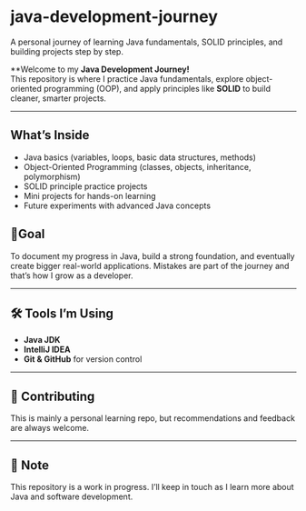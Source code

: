 # java-development-journey
A personal journey of learning Java fundamentals, SOLID principles, and building projects step by step.

**Welcome to my **Java Development Journey!**  
This repository is where I practice Java fundamentals, explore object-oriented programming (OOP), and apply principles like **SOLID** to build cleaner, smarter projects.  

---

## What’s Inside
- Java basics (variables, loops, basic data structures, methods)
- Object-Oriented Programming (classes, objects, inheritance, polymorphism)
- SOLID principle practice projects
- Mini projects for hands-on learning
- Future experiments with advanced Java concepts


## 🎯Goal
To document my progress in Java, build a strong foundation, and eventually create bigger real-world applications. Mistakes are part of the journey and that’s how I grow as a developer. 

---

## 🛠️ Tools I’m Using
- **Java JDK**
- **IntelliJ IDEA** 
- **Git & GitHub** for version control

---

## 🤝 Contributing
This is mainly a personal learning repo, but recommendations and feedback are always welcome. 

---

## 📌 Note
This repository is a work in progress. I’ll keep in touch as I learn more about Java and software development. 
